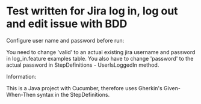 # Test written for Jira log in, log out and edit issue with BDD

Configure user name and password before run:

You need to change 'valid' to an actual existing jira username and password in log_in.feature examples table.
You also have to change 'password' to the actual password in StepDefinitions - UserIsLoggedIn method.

Information:

This is a Java project with Cucumber, therefore uses Gherkin's Given-When-Then syntax in the StepDefinitions.
